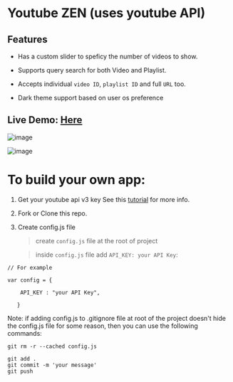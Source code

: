 # Youtube ZEN (uses youtube API)



## Features

* Has a custom slider to speficy the number of videos to show.

* Supports query search for both Video and Playlist.
 
* Accepts individual `video ID`, `playlist ID` and full `URL` too.

* Dark theme support based on user os preference




## Live Demo: [Here](https://ankitmeena007.github.io/yt_zen/)


![image](https://github.com/ankitmeena007/yt/assets/63893740/293ab5c9-1c66-4051-9fc9-a29ec281f728)

![image](https://github.com/ankitmeena007/yt_zen/assets/63893740/0f1df416-886e-40c8-9b76-2b772224e550)


# To build your own app:

1. Get your youtube api v3 key
   See this [tutorial](https://blog.hubspot.com/website/how-to-get-youtube-api-key) for more info.

2. Fork or Clone this repo.

3. Create config.js file
   > create `config.js` file at the root of project
   
   > inside `config.js` file add `API_KEY: your API Key`:

```
// For example

var config = {
 
    API_KEY : "your API Key",
    
   }
```
Note: if adding config.js to .gitignore file at root of the project doesn't hide the config.js file for some reason, then you can use the following commands:

```
git rm -r --cached config.js

git add .
git commit -m 'your message'
git push
